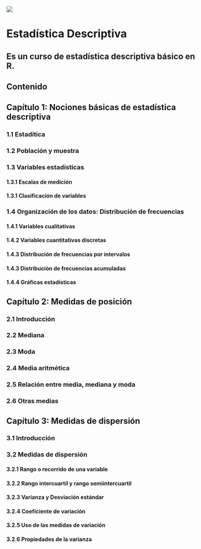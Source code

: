 <img src = "https://kmurphy.bitbucket.io/modules/Statistics_and_Probability/topics/02-Descriptive_Statistics/.topic.png"> </img>
# Estadística Descriptiva
## Es un curso de estadística descriptiva básico en R.
## Contenido
## Capítulo 1: Nociones básicas de estadística descriptiva
### 1.1 Estadítica
### 1.2 Población y muestra
### 1.3 Variables estadísticas
#### 1.3.1 Escalas de medición
#### 1.3.1 Clasificación de variables
### 1.4 Organización de los datos: Distribución de frecuencias
#### 1.4.1 Variables cualitativas
#### 1.4.2 Variables cuantitativas discretas
#### 1.4.3 Distribución de frecuencias por intervalos
#### 1.4.3 Distribución de frecuencias acumuladas
#### 1.4.4 Gráficas estadísticas
## Capítulo 2: Medidas de posición
### 2.1 Introducción
### 2.2 Mediana
### 2.3 Moda
### 2.4 Media aritmética
### 2.5 Relación entre media, mediana y moda
### 2.6 Otras medias
## Capítulo 3: Medidas de dispersión
### 3.1 Introducción
### 3.2 Medidas de dispersión
#### 3.2.1 Rango o recorrido de una variable 
#### 3.2.2 Rango intercuartil y rango semiintercuartil
#### 3.2.3 Varianza y Desviación estándar
#### 3.2.4 Coeficiente de variación
#### 3.2.5 Uso de las medidas de variación
#### 3.2.6 Propiedades de la varianza
